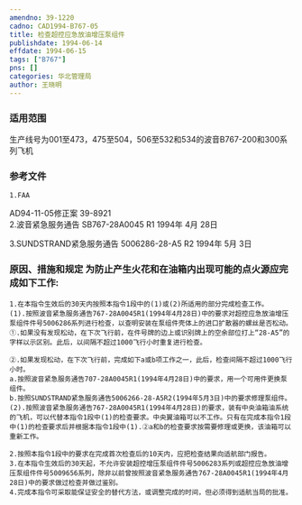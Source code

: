 ```yaml
---
amendno: 39-1220  
cadno: CAD1994-B767-05  
title: 检查超控应急放油增压泵组件  
publishdate: 1994-06-14  
effdate: 1994-06-15  
tags: ["B767"]  
pns: []  
categories: 华北管理局  
author: 王晓明  
---
```

  
### 适用范围  
生产线号为001至473，475至504，506至532和534的波音B767-200和300系列飞机  
  
<!--more-->  
### 参考文件  
    1.FAA  
AD94-11-05修正案 39-8921  
    2.波音紧急服务通告 SB767-28A0045 R1 1994年 4月 28日  
  
 3.SUNDSTRAND紧急服务通告 5006286-28-A5 R2 1994年 5月 3日  
  
### 原因、措施和规定 为防止产生火花和在油箱内出现可能的点火源应完成如下工作:  
    1.在本指令生效后的30天内按照本指令1段中的(1)或(2)所适用的部分完成检查工作。  
    (1).按照波音紧急服务通告767-28A0045R1(1994年4月28日)中的要求对超控应急放油增压泵组件件号5006286系列进行检查，以查明安装在泵组件壳体上的进口扩散器的螺丝是否松动。  
    ①.如果没有发现松动，在下次飞行前，在件号牌的边上或识别牌上的空余部位打上“28-A5”的字样以示区别。此后，以间隔不超过1000飞行小时重复进行检查。  
  
    ②.如果发现松动，在下次飞行前，完成如下a或b项工作之一，此后，检查间隔不超过1000飞行小时。  
    a.按照波音紧急服务通告707-28A0045R1(1994年4月28日)中的要求，用一个可用件更换泵组件。  
    b.按照SUNDSTRAND紧急服务通告5006266-28-A5R2(1994年5月3日)中的要求修理泵组件。  
    (2).按照波音紧急服务通告767-28A0045R1(1994年4月28日)的要求，装有中央油箱油系统的飞机，可以代替本指令1段中(1)的检查要求。中央翼油箱可以不工作。只有在完成本指令1段中(1)的检查要求后并根据本指令1段中(1).②a和b的检查要求按需要修理或更换，该油箱可以重新工作。  
  
    2.按照本指令1段中的要求在完成首次检查后的10天内，应把检查结果向适航部门报告。  
    3.在本指令生效后的30天起，不允许安装超控增压泵组件件号5006283系列或超控应急放油增压泵组件件号5009656系列，除非以前曾按照波音紧急服务通告767-28A0045R1(1994年4月28日)中的要求做过检查并做过鉴别。  
    4.完成本指令可采取能保证安全的替代方法，或调整完成的时间，但必须得到适航当局的批准。  
  

